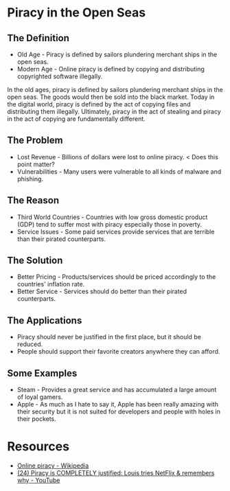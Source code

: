 # Piracy in the Open Seas
## The Definition
- Old Age - Piracy is defined by sailors plundering merchant ships in the open seas.
- Modern Age - Online piracy is defined by copying and distributing copyrighted software illegally.

In the old ages, piracy is defined by sailors plundering merchant ships in the open seas. The goods would then be sold into the black market. Today in the digital world, piracy is defined by the act of copying files and distributing them illegally. Ultimately, piracy in the act of stealing and piracy in the act of copying are fundamentally different.
## The Problem
- Lost Revenue - Billions of dollars were lost to online piracy. < Does this point matter?
- Vulnerabilities - Many users were vulnerable to all kinds of malware and phishing.
## The Reason
- Third World Countries - Countries with low gross domestic product (GDP) tend to suffer most with piracy especially those in poverty.
- Service Issues - Some paid services provide services that are terrible than their pirated counterparts.
## The Solution
- Better Pricing - Products/services should be priced accordingly to the countries' inflation rate.
- Better Service - Services should do better than their pirated counterparts.
## The Applications
- Piracy should never be justified in the first place, but it should be reduced.
- People should support their favorite creators anywhere they can afford.
## Some Examples
- Steam - Provides a great service and has accumulated a large amount of loyal gamers.
- Apple - As much as I hate to say it, Apple has been really amazing with their security but it is not suited for developers and people with holes in their pockets.
# Resources
- [Online piracy - Wikipedia](https://en.wikipedia.org/wiki/Online_piracy)
- [(24) Piracy is COMPLETELY justified: Louis tries NetFlix & remembers why - YouTube](https://www.youtube.com/watch?v=o4GZUCwVRLs)